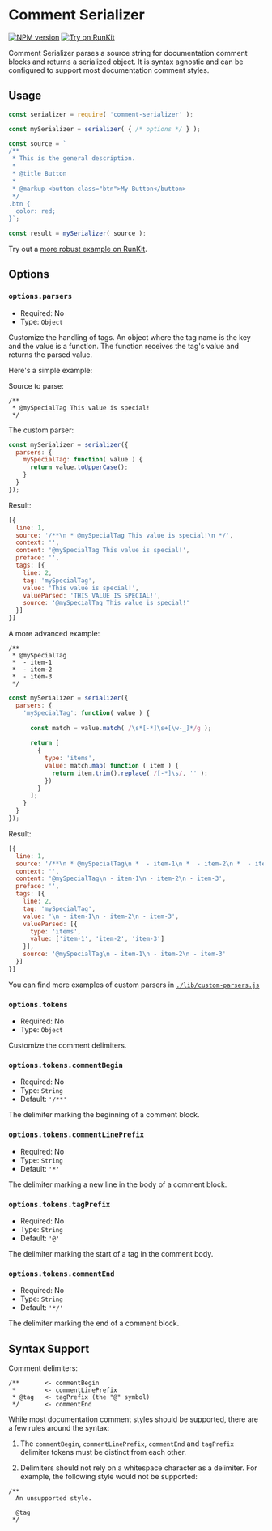 # Comment Serializer #

[![NPM version](https://badge.fury.io/js/comment-serializer.svg)](https://www.npmjs.com/package/comment-serializer) [![Try on RunKit](https://badge.runkitcdn.com/comment-serializer.svg)](https://runkit.com/npm/comment-serializer)

Comment Serializer parses a source string for documentation comment blocks and returns a serialized object. It is syntax agnostic and can be configured to support most documentation comment styles. 



## Usage ##

```js
const serializer = require( 'comment-serializer' );

const mySerializer = serializer( { /* options */ } );

const source = `
/**
 * This is the general description.
 *
 * @title Button
 *
 * @markup <button class="btn">My Button</button>
 */
.btn {
  color: red;
}`;

const result = mySerializer( source );

```

Try out a [more robust example on RunKit](https://runkit.com/npm/comment-serializer).



## Options ##


### `options.parsers` ###

  - Required: No
  - Type: `Object`

Customize the handling of tags. An object where the tag name is the key and the value is a function. The function receives the tag's value and returns the parsed value.

Here's a simple example:

Source to parse:

```
/**
 * @mySpecialTag This value is special!
 */
```

The custom parser:

```js
const mySerializer = serializer({
  parsers: {
    mySpecialTag: function( value ) {
      return value.toUpperCase();
    }
  }
});
```

Result:

```js
[{
  line: 1,
  source: '/**\n * @mySpecialTag This value is special!\n */',
  context: '',
  content: '@mySpecialTag This value is special!',
  preface: '',
  tags: [{
    line: 2,
    tag: 'mySpecialTag',
    value: 'This value is special!',
    valueParsed: 'THIS VALUE IS SPECIAL!',
    source: '@mySpecialTag This value is special!'
  }]
}]

```

A more advanced example:

```
/**
 * @mySpecialTag
 *  - item-1
 *  - item-2
 *  - item-3
 */
```

```js
const mySerializer = serializer({
  parsers: {
    'mySpecialTag': function( value ) {
    
      const match = value.match( /\s*[-*]\s+[\w-_]*/g );
      
      return [
        {
          type: 'items',
          value: match.map( function ( item ) {
            return item.trim().replace( /[-*]\s/, '' );
          })
        }
      ];
    }
  }
});
```

Result:

```js
[{
  line: 1,
  source: '/**\n * @mySpecialTag\n *  - item-1\n *  - item-2\n *  - item-3\n */',
  context: '',
  content: '@mySpecialTag\n - item-1\n - item-2\n - item-3',
  preface: '',
  tags: [{
    line: 2,
    tag: 'mySpecialTag',
    value: '\n - item-1\n - item-2\n - item-3',
    valueParsed: [{
      type: 'items',
      value: ['item-1', 'item-2', 'item-3']
    }],
    source: '@mySpecialTag\n - item-1\n - item-2\n - item-3'
  }]
}]
```

You can find more examples of custom parsers in [`./lib/custom-parsers.js`](comment-serializer/lib/custom-parsers.js)

### `options.tokens` ###

  - Required: No
  - Type: `Object`

Customize the comment delimiters.


### `options.tokens.commentBegin` ###

  - Required: No
  - Type: `String`
  - Default: `'/**'`

The delimiter marking the beginning of a comment block.


### `options.tokens.commentLinePrefix` ###

  - Required: No
  - Type: `String`
  - Default: `'*'`

The delimiter marking a new line in the body of a comment block.


### `options.tokens.tagPrefix` ###

  - Required: No
  - Type: `String`
  - Default: `'@'`

The delimiter marking the start of a tag in the comment body.


### `options.tokens.commentEnd` ###

  - Required: No
  - Type: `String`
  - Default: `'*/'`

The delimiter marking the end of a comment block.



## Syntax Support ##

Comment delimiters:

```text
/**       <- commentBegin
 *        <- commentLinePrefix
 * @tag   <- tagPrefix (the "@" symbol)
 */       <- commentEnd
 ```

While most documentation comment styles should be supported, there are a few rules around the syntax:

  1. The `commentBegin`, `commentLinePrefix`, `commentEnd` and `tagPrefix` delimiter tokens must be distinct from each other.

  2. Delimiters should not rely on a whitespace character as a delimiter. For example, the following style would not be supported:

  ```text
  /**
    An unsupported style.
    
    @tag
   */
  ```

